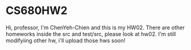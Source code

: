 # CS680HW2
Hi, professor, I'm ChenYeh-Chien and this is my HW02.
There are other homeworks inside the src and test/src, please look at hw02.
I'm still modifyiing other hw, i'll upload those hws soon!
